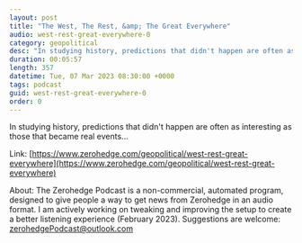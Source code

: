 ```yaml
---
layout: post
title: "The West, The Rest, &amp; The Great Everywhere"
audio: west-rest-great-everywhere-0
category: geopolitical
desc: "In studying history, predictions that didn't happen are often as interesting as those that became real events..."
duration: 00:05:57
length: 357
datetime: Tue, 07 Mar 2023 08:30:00 +0000
tags: podcast
guid: west-rest-great-everywhere-0
order: 0
---
```

In studying history, predictions that didn't happen are often as interesting as those that became real events...

Link: [https://www.zerohedge.com/geopolitical/west-rest-great-everywhere](https://www.zerohedge.com/geopolitical/west-rest-great-everywhere)

About: The Zerohedge Podcast is a non-commercial, automated program, designed to give people a way to get news from Zerohedge in an audio format.  I am actively working on tweaking and improving the setup to create a better listening experience (February 2023).  Suggestions are welcome: [zerohedgePodcast@outlook.com](mailto:zerohedgePodcast@outlook.com)